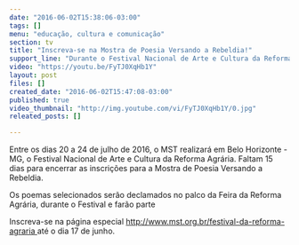 ```yaml
---
date: "2016-06-02T15:38:06-03:00"
tags: []
menu: "educação, cultura e comunicação"
section: tv
title: "Inscreva-se na Mostra de Poesia Versando a Rebeldia!"
support_line: "Durante o Festival Nacional de Arte e Cultura da Reforma Agrária ocorrerá a Mostra de Poesia Versando a Rebeldia, inscrições até o dia 17 de junho!"
video: "https://youtu.be/FyTJ0XqHb1Y"
layout: post
files: []
created_date: "2016-06-02T15:47:08-03:00"
published: true
video_thumbnail: "http://img.youtube.com/vi/FyTJ0XqHb1Y/0.jpg"
releated_posts: []

---
```

<p>Entre os dias 20 a 24 de julho de 2016, o MST realizar&aacute; em Belo Horizonte - MG, o Festival Nacional de Arte e Cultura da Reforma Agr&aacute;ria. Faltam 15 dias para encerrar as inscri&ccedil;&otilde;es para a Mostra de Poesia Versando a Rebeldia.</p>

<p>Os poemas selecionados ser&atilde;o declamados no palco da Feira da Reforma Agr&aacute;ria, durante o Festival e far&atilde;o parte</p>

<p>Inscreva-se na p&aacute;gina especial <a href="http://Entre os dias 20 a 24 de julho de 2016, o MST realizará em Belo Horizonte - MG, o Festival Nacional de Arte e Cultura da Reforma Agrária. As inscrições para a Mostra de Poesia Versando a Rebeldia estarão abertas até o dia 17 de junho, participe!  Inscreva-se aqui: http://www.mst.org.br/festival-da-reforma-agraria">http://www.mst.org.br/festival-da-reforma-agraria </a>at&eacute; o dia 17 de junho.</p>
